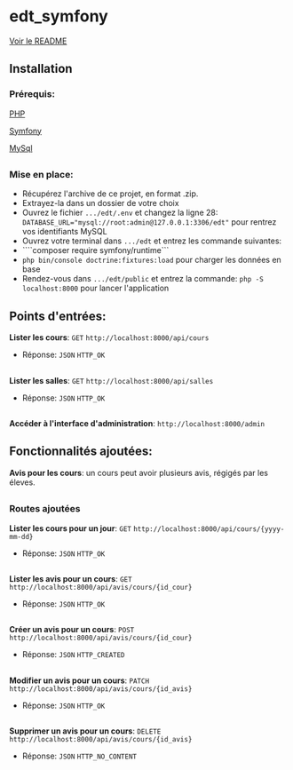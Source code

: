 # edt_symfony

[Voir le README](https://github.com/TanguyKerdevez/edt_symfony)

## Installation

### Prérequis: 

[PHP](https://www.php.net/manual/fr/install.php)

[Symfony](https://symfony.com/doc/current/setup.html)

[MySql](https://dev.mysql.com/downloads/installer)
##
### Mise en place:

- Récupérez l'archive de ce projet, en format .zip.
- Extrayez-la dans un dossier de votre choix
- Ouvrez le fichier ```.../edt/.env``` et changez la ligne 28: ```DATABASE_URL="mysql://root:admin@127.0.0.1:3306/edt"``` pour rentrez vos identifiants MySQL
- Ouvrez votre terminal dans ```.../edt``` et entrez les commande suivantes:
- ````composer require symfony/runtime```
- ```php bin/console doctrine:fixtures:load``` pour charger les données en base
- Rendez-vous dans ```.../edt/public``` et entrez la commande: ```php -S localhost:8000``` pour lancer l'application
##
## Points d'entrées:

**Lister les cours**: ```GET``` ```http://localhost:8000/api/cours```
- Réponse: ```JSON``` ```HTTP_OK```
##
**Lister les salles**: ```GET``` ```http://localhost:8000/api/salles``` 
- Réponse: ```JSON``` ```HTTP_OK```
##
**Accéder à l'interface d'administration**: ```http://localhost:8000/admin```
##
## Fonctionnalités ajoutées:

**Avis pour les cours**: un cours peut avoir plusieurs avis, régigés par les éleves.
##
### Routes ajoutées

**Lister les cours pour un jour**: ```GET``` ```http://localhost:8000/api/cours/{yyyy-mm-dd}``` 
- Réponse: ```JSON``` ```HTTP_OK```
##
**Lister les avis pour un cours**: ```GET``` ```http://localhost:8000/api/avis/cours/{id_cour}``` 
- Réponse: ```JSON``` ```HTTP_OK```
##
**Créer un avis pour un cours**: ```POST``` ```http://localhost:8000/api/avis/cours/{id_cour}``` 
- Réponse: ```JSON``` ```HTTP_CREATED```
##
**Modifier un avis pour un cours**: ```PATCH``` ```http://localhost:8000/api/avis/cours/{id_avis}``` 
- Réponse: ```JSON``` ```HTTP_OK```
##
**Supprimer un avis pour un cours**: ```DELETE``` ```http://localhost:8000/api/avis/cours/{id_avis}``` 
- Réponse: ```JSON``` ```HTTP_NO_CONTENT```
##
